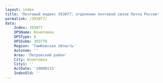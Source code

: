 ```yaml
---
layout: index
title: 'Почтовый индекс 393077: отделение почтовой связи Почты России'
permalink: /393077/
data:
    Index: 393077
    OPSName: Кочетовка
    OPSType: О
    OPSSubm: 393779
    Region: 'Тамбовская область'
    Autonom: ''
    Area: 'Петровский район'
    City: Кочетовка
    City1: ''
    ActDate: '20080115'
    IndexOld: ''
---
```

